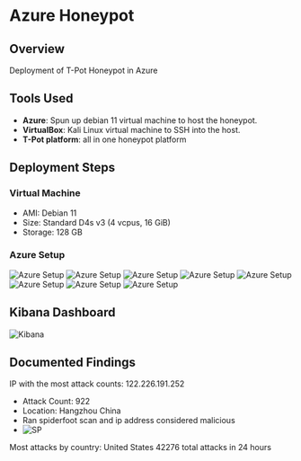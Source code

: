 # Azure Honeypot
## Overview

Deployment of T-Pot Honeypot in Azure

## Tools Used

- **Azure**: Spun up debian 11 virtual machine to host the honeypot.
- **VirtualBox**: Kali Linux virtual machine to SSH into the host.
- **T-Pot platform**: all in one honeypot platform


## Deployment Steps


### Virtual Machine
- AMI: Debian 11
- Size: Standard D4s v3 (4 vcpus, 16 GiB)
- Storage: 128 GB

### Azure Setup

![Azure Setup](images/az1.png)
![Azure Setup](images/az2.png)
![Azure Setup](images/az3.png)
![Azure Setup](images/az4.png)
![Azure Setup](images/az5.png)
![Azure Setup](images/az6.png)
![Azure Setup](images/az9.png)
![Azure Setup](images/az10.png)


## Kibana Dashboard 

![Kibana](/images/kibana.png)

## Documented Findings

IP with the most attack counts: 122.226.191.252
- Attack Count: 922
- Location: Hangzhou China
- Ran spiderfoot scan and ip address considered malicious
- ![SP](/images/spiderfootscanip.png)

Most attacks by country: United States
42276 total attacks in 24 hours


